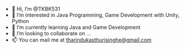 - 👋 Hi, I’m @TKBK531
- 👀 I’m interested in Java Programming, Game Development with Unity, Python
- 🌱 I’m currently learning Java and Game Development
- 💞️ I’m looking to collaborate on ...
- 📫 You can mail me at tharindukasthurisinghe@gmail.com
